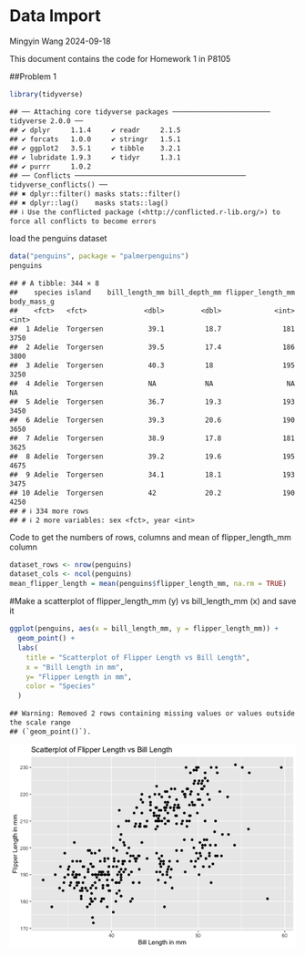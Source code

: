 Data Import
================
Mingyin Wang
2024-09-18

This document contains the code for Homework 1 in P8105

\##Problem 1

``` r
library(tidyverse)
```

    ## ── Attaching core tidyverse packages ──────────────────────── tidyverse 2.0.0 ──
    ## ✔ dplyr     1.1.4     ✔ readr     2.1.5
    ## ✔ forcats   1.0.0     ✔ stringr   1.5.1
    ## ✔ ggplot2   3.5.1     ✔ tibble    3.2.1
    ## ✔ lubridate 1.9.3     ✔ tidyr     1.3.1
    ## ✔ purrr     1.0.2     
    ## ── Conflicts ────────────────────────────────────────── tidyverse_conflicts() ──
    ## ✖ dplyr::filter() masks stats::filter()
    ## ✖ dplyr::lag()    masks stats::lag()
    ## ℹ Use the conflicted package (<http://conflicted.r-lib.org/>) to force all conflicts to become errors

load the penguins dataset

``` r
data("penguins", package = "palmerpenguins")
penguins
```

    ## # A tibble: 344 × 8
    ##    species island    bill_length_mm bill_depth_mm flipper_length_mm body_mass_g
    ##    <fct>   <fct>              <dbl>         <dbl>             <int>       <int>
    ##  1 Adelie  Torgersen           39.1          18.7               181        3750
    ##  2 Adelie  Torgersen           39.5          17.4               186        3800
    ##  3 Adelie  Torgersen           40.3          18                 195        3250
    ##  4 Adelie  Torgersen           NA            NA                  NA          NA
    ##  5 Adelie  Torgersen           36.7          19.3               193        3450
    ##  6 Adelie  Torgersen           39.3          20.6               190        3650
    ##  7 Adelie  Torgersen           38.9          17.8               181        3625
    ##  8 Adelie  Torgersen           39.2          19.6               195        4675
    ##  9 Adelie  Torgersen           34.1          18.1               193        3475
    ## 10 Adelie  Torgersen           42            20.2               190        4250
    ## # ℹ 334 more rows
    ## # ℹ 2 more variables: sex <fct>, year <int>

Code to get the numbers of rows, columns and mean of flipper_length_mm
column

``` r
dataset_rows <- nrow(penguins)
dataset_cols <- ncol(penguins)
mean_flipper_length = mean(penguins$flipper_length_mm, na.rm = TRUE)
```

\#Make a scatterplot of flipper_length_mm (y) vs bill_length_mm (x) and
save it

``` r
ggplot(penguins, aes(x = bill_length_mm, y = flipper_length_mm)) + 
  geom_point() +
  labs(
    title = "Scatterplot of Flipper Length vs Bill Length",
    x = "Bill Length in mm",
    y= "Flipper Length in mm", 
    color = "Species"
  )
```

    ## Warning: Removed 2 rows containing missing values or values outside the scale range
    ## (`geom_point()`).

![](p8105_hw1_aw3693_files/figure-gfm/yx_scatter-1.png)<!-- -->
